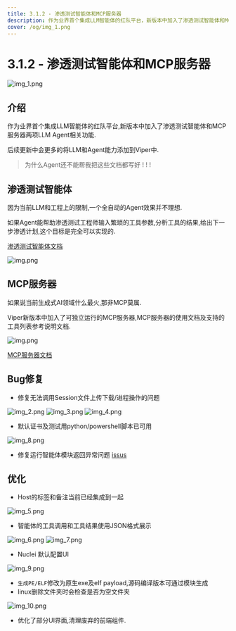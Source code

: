 ```yaml
---
title: 3.1.2 - 渗透测试智能体和MCP服务器
description: 作为业界首个集成LLM智能体的红队平台，新版本中加入了渗透测试智能体和MCP服务器两项LLM Agent相关功能。
cover: /og/img_1.png
---
```


# 3.1.2 - 渗透测试智能体和MCP服务器

![img_1.png](3_1_2_Pentest_Agent_and_MCP_server/img_1.png)

## 介绍

作为业界首个集成LLM智能体的红队平台,新版本中加入了渗透测试智能体和MCP服务器两项LLM Agent相关功能.

后续更新中会更多的将LLM和Agent能力添加到Viper中.

> 为什么Agent还不能帮我把这些文档都写好 ! ! !

## 渗透测试智能体

因为当前LLM和工程上的限制,一个全自动的Agent效果并不理想.

如果Agent能帮助渗透测试工程师输入繁琐的工具参数,分析工具的结果,给出下一步渗透计划,这个目标是完全可以实现的.

[渗透测试智能体文档](./../module/AI_Agent_Session_LangGraph_Pentest.md)

![img.png](../module/img/AI_Agent_Session_LangGraph_Pentest/img.png)

## MCP服务器

如果说当前生成式AI领域什么最火,那非MCP莫属.

Viper新版本中加入了可独立运行的MCP服务器,MCP服务器的使用文档及支持的工具列表参考说明文档.

![img.png](../guide/webp/mcpserver/img_2.png)

[MCP服务器文档](./../guide/mcpserver.md)

## Bug修复

- 修复无法调用Session文件上传下载/进程操作的问题

![img_2.png](3_1_2_Pentest_Agent_and_MCP_server/img_2.png)
![img_3.png](3_1_2_Pentest_Agent_and_MCP_server/img_3.png)
![img_4.png](3_1_2_Pentest_Agent_and_MCP_server/img_4.png)

- 默认证书及测试用python/powershell脚本已可用

![img_8.png](3_1_2_Pentest_Agent_and_MCP_server/img_8.png)

- 修复运行智能体模块返回异常问题 [issus](https://github.com/FunnyWolf/Viper/issues/238)

## 优化

- Host的标签和备注当前已经集成到一起

![img_5.png](3_1_2_Pentest_Agent_and_MCP_server/img_5.png)

- 智能体的工具调用和工具结果使用JSON格式展示

![img_6.png](3_1_2_Pentest_Agent_and_MCP_server/img_6.png)
![img_7.png](3_1_2_Pentest_Agent_and_MCP_server/img_7.png)

- Nuclei 默认配置UI

![img_9.png](3_1_2_Pentest_Agent_and_MCP_server/img_9.png)

- `生成PE/ELF`修改为原生exe及elf payload,源码编译版本可通过模块生成
- linux删除文件夹时会检查是否为空文件夹

![img_10.png](3_1_2_Pentest_Agent_and_MCP_server/img_10.png)

- 优化了部分UI界面,清理废弃的前端组件.